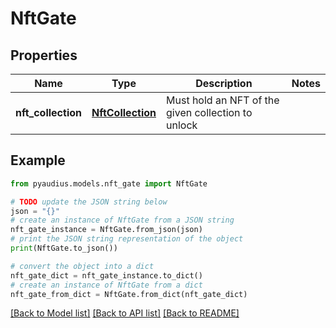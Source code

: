 # NftGate


## Properties

Name | Type | Description | Notes
------------ | ------------- | ------------- | -------------
**nft_collection** | [**NftCollection**](NftCollection.md) | Must hold an NFT of the given collection to unlock | 

## Example

```python
from pyaudius.models.nft_gate import NftGate

# TODO update the JSON string below
json = "{}"
# create an instance of NftGate from a JSON string
nft_gate_instance = NftGate.from_json(json)
# print the JSON string representation of the object
print(NftGate.to_json())

# convert the object into a dict
nft_gate_dict = nft_gate_instance.to_dict()
# create an instance of NftGate from a dict
nft_gate_from_dict = NftGate.from_dict(nft_gate_dict)
```
[[Back to Model list]](../README.md#documentation-for-models) [[Back to API list]](../README.md#documentation-for-api-endpoints) [[Back to README]](../README.md)


